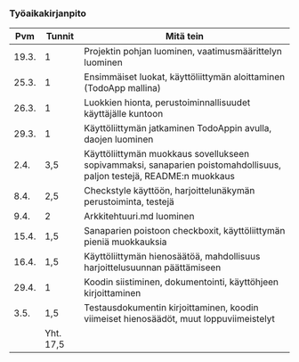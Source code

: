 ### Työaikakirjanpito

| Pvm | Tunnit | Mitä tein  |
| --- | ---    | ---------- |
|19.3.|   1    | Projektin pohjan luominen, vaatimusmäärittelyn luominen | 
|25.3.|   1    | Ensimmäiset luokat, käyttöliittymän aloittaminen (TodoApp mallina) |
|26.3.|   1    | Luokkien hionta, perustoiminnallisuudet käyttäjälle kuntoon |
|29.3.|   1    | Käyttöliittymän jatkaminen TodoAppin avulla, daojen luominen |
| 2.4.|  3,5   | Käyttöliittymän muokkaus sovellukseen sopivammaksi, sanaparien poistomahdollisuus, paljon testejä, README:n muokkaus|
| 8.4.|  2,5   | Checkstyle käyttöön, harjoittelunäkymän perustoiminta, testejä | 
| 9.4.|   2    | Arkkitehtuuri.md luominen |
|15.4.|  1,5   | Sanaparien poistoon checkboxit, käyttöliittymän pieniä muokkauksia |
|16.4.|   1,5  | Käyttöliittymän hienosäätöä, mahdollisuus harjoittelusuunnan päättämiseen |
|29.4.|    1   |  Koodin siistiminen, dokumentointi, käyttöhjeen kirjoittaminen  |
|3.5.| 1,5 | Testausdokumentin kirjoittaminen, koodin viimeiset hienosäädöt, muut loppuviimeistelyt |
|     | Yht. 17,5  |   |